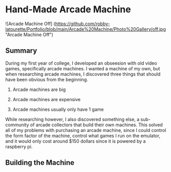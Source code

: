 # Hand-Made Arcade Machine
![Arcade Machine Off] (https://github.com/robby-latourette/Portfolio/blob/main/Arcade%20Machine/Photo%20Gallery/off.jpg "Arcade Machine Off")

## Summary
During my first year of college, I developed an obseesion with old video games, specifically arcade machines. 
I wanted a machine of my own, but when researching arcade machines, I discovered three things that should have been obvious from the beginning.

1) Arcade machines are big

2) Arcade machines are expensive

3) Arcade machines usually only have 1 game

While researching however, I also discovered something else, a sub-community of arcade collectors that build their own machines.
This solved all of my problems with purchasing an arcade machine, since I could control the form factor of the machine, control what games I run on the emulator, and it would only cost around $150 dollars since it is powered by a raspberry pi.

## Building the Machine

